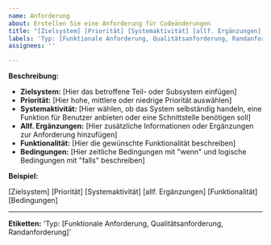 ```yaml
---
name: Anforderung
about: Erstellen Sie eine Anforderung für Codeänderungen
title: "[Zielsystem] [Priorität] [Systemaktivität] [allf. Ergänzungen] [Funktionalität] [Bedingungen]"
labels: 'Typ: [Funktionale Anforderung, Qualitätsanforderung, Randanforderung]'
assignees: ''

---
```


**Beschreibung:**

- **Zielsystem:** [Hier das betroffene Teil- oder Subsystem einfügen]
- **Priorität:** [Hier hohe, mittlere oder niedrige Priorität auswählen]
- **Systemaktivität:** [Hier wählen, ob das System selbständig handeln, eine Funktion für Benutzer anbieten oder eine Schnittstelle benötigen soll]
- **Allf. Ergänzungen:** [Hier zusätzliche Informationen oder Ergänzungen zur Anforderung hinzufügen]
- **Funktionalität:** [Hier die gewünschte Funktionalität beschreiben]
- **Bedingungen:** [Hier zeitliche Bedingungen mit "wenn" und logische Bedingungen mit "falls" beschreiben]

**Beispiel:**

[Zielsystem] [Priorität] [Systemaktivität] [allf. Ergänzungen] [Funktionalität] [Bedingungen]

---

**Etiketten:** 'Typ: [Funktionale Anforderung, Qualitätsanforderung, Randanforderung]'
